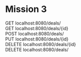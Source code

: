 # Mission 3
GET localhost:8080/deals/ \
GET localhost:8080/deals/{id} \
POST localhost:8080/deals/ \
PUT localhost:8080/deals/{id} \
DELETE localhost:8080/deals/{id} \
DELETE localhost:8080/deals/
